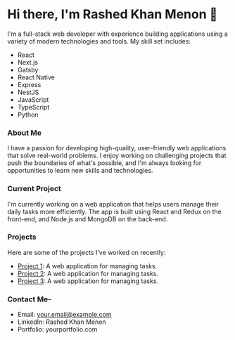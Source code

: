 # Hi there, I'm Rashed Khan Menon 👋

I'm a full-stack web developer with experience building applications 
using a variety of modern technologies and tools. My skill set includes:

* React
* Next.js
* Gatsby
* React Native
* Express
* NestJS
* JavaScript
* TypeScript
* Python

### About Me
I have a passion for developing high-quality, user-friendly web 
applications that solve real-world problems. I enjoy working on 
challenging projects that push the boundaries of what's possible, and 
I'm always looking for opportunities to learn new skills and 
technologies.

### Current Project
I'm currently working on a web application that helps users manage their daily tasks more efficiently. The app is built using React and Redux on the front-end, and Node.js and MongoDB on the back-end.

### Projects
Here are some of the projects I've worked on recently:
* [Project 1](https://github.com/example/project1): A web application for managing tasks.
* [Project 2](https://github.com/example/project1): A web application for managing tasks.
* [Project 3](https://github.com/example/project1): A web application for managing tasks.
### Contact Me-
* Email: your.email@example.com
* LinkedIn: Rashed Khan Menon
* Portfolio: yourportfolio.com

